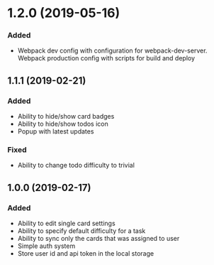 # 1.2.0 (2019-05-16)

### Added

- Webpack dev config with configuration for webpack-dev-server. Webpack production config with scripts for build and deploy

## 1.1.1 (2019-02-21)

### Added

- Ability to hide/show card badges
- Ability to hide/show todos icon
- Popup with latest updates

### Fixed

- Ability to change todo difficulty to trivial

## 1.0.0 (2019-02-17)

### Added

- Ability to edit single card settings
- Ability to specify default difficulty for a task
- Ability to sync only the cards that was assigned to user
- Simple auth system
- Store user id and api token in the local storage
